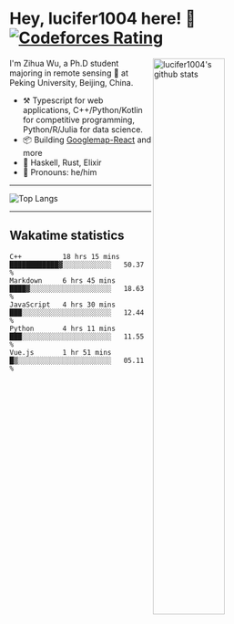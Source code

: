 # Hey, lucifer1004 here! :wave: [![Codeforces Rating](https://cfrating.ihcr.top/?user=lucifer1004&style=flat-square)](https://codeforces.com/profile/lucifer1004)

<img width="50%" align="right" alt="lucifer1004's github stats" src="https://github-readme-stats.vercel.app/api?username=lucifer1004&show_icons=true">

I'm Zihua Wu, a Ph.D student majoring in remote sensing :satellite: at Peking University, Beijing, China.

- :hammer_and_pick: Typescript for web applications, C++/Python/Kotlin for competitive programming, Python/R/Julia for data science.
- :package: Building [Googlemap-React](https://github.com/googlemap-react/googlemap-react) and more
- :seedling: Haskell, Rust, Elixir
- :man: Pronouns: he/him

---

![Top Langs](https://github-readme-stats.vercel.app/api/top-langs/?username=lucifer1004&layout=compact)

---

## Wakatime statistics

<!--START_SECTION:waka-->
```text
C++          18 hrs 15 mins  ████████████▓░░░░░░░░░░░░   50.37 % 
Markdown     6 hrs 45 mins   ████▓░░░░░░░░░░░░░░░░░░░░   18.63 % 
JavaScript   4 hrs 30 mins   ███░░░░░░░░░░░░░░░░░░░░░░   12.44 % 
Python       4 hrs 11 mins   ███░░░░░░░░░░░░░░░░░░░░░░   11.55 % 
Vue.js       1 hr 51 mins    █▒░░░░░░░░░░░░░░░░░░░░░░░   05.11 % 
```
<!--END_SECTION:waka-->
